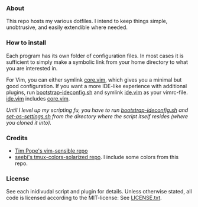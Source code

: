 ### About

This repo hosts my various dotfiles. I intend to keep things simple, unobtrusive,
and easily extendible where needed.

### How to install

Each program has its own folder of configuration files. In most cases it is
sufficient to simply make a symbolic link from your home directory to what
you are interested in.

For Vim, you can either symlink [core.vim](./vim/core.vim), which gives you a
minimal but good configuration. If you want a more IDE-like experience with
additional plugins, run [bootstrap-ideconfig.sh](./vim/bootstrap-ideconfig.sh)
and symlink [ide.vim](vim/ide.vim) as your vimrc-file.
[ide.vim](./vim/ide.vim) includes [core.vim](./vim/core.vim).

<em>Until I level up my scripting fu, you have to run [bootstrap-ideconfig.sh](./vim/bootstrap-ideconfig.sh) and [set-os-settings.sh](./tmux/set-os-settings.sh)
from the directory where the script itself resides (where you cloned it into).</em>

### Credits

* [Tim Pope&apos;s vim-sensible repo](https://github.com/tpope/vim-sensible)
* [seebi's tmux-colors-solarized repo](https://github.com/seebi/tmux-colors-solarized). I include some
colors from this repo.

### License

See each inidivudal script and plugin for details. Unless otherwise stated,
all code is licensed according to the MIT-license:
See [LICENSE.txt](./LICENSE.txt).
